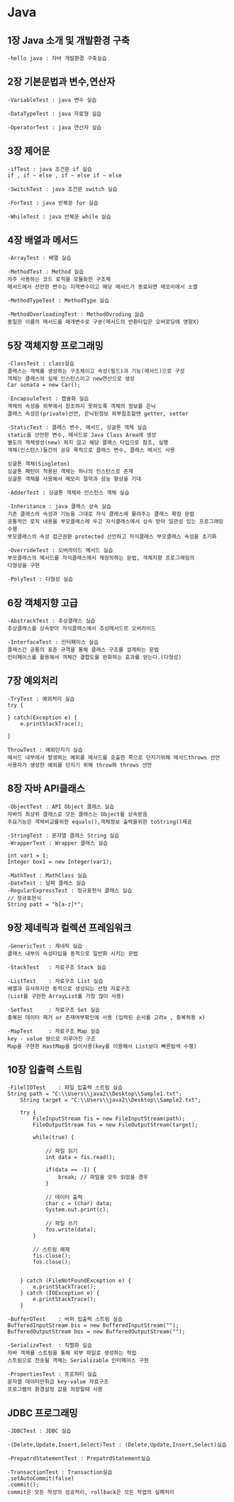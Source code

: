 # Java

## 1장 Java 소개 및 개발환경 구축
    -hello java : 자바 개발환경 구축실습

## 2장 기본문법과 변수,연산자
    -VariableTest : java 변수 실습
        
    -DataTypeTest : java 자료형 실습
    
    -OperatorTest : java 연산자 실습

## 3장 제어문
    -ifTest : java 조건문 if 실습
    if , if ~ else , if ~ else if ~ else

    -SwitchTest : java 조건문 switch 실습

    -ForTest : java 반복문 for 실습

    -WhileTest : java 반복문 while 실습
    
## 4장 배열과 메서드
    -ArrayTest : 배열 실습

    -MethodTest : Method 실습
    자주 사용하는 코드 로직을 모듈화한 구조체
    메서드에서 선언한 변수는 지역변수이고 해당 메서드가 종료되면 메모리에서 소멸

    -MethodTypeTest : MethodType 실습

    -MethodOverloadingTest : MethodOvroding 실습
    동일한 이름의 메서드를 매개변수로 구분(메서드의 반환타입은 오버로딩에 영향X)

## 5장 객체지향 프로그래밍
    -ClassTest : class실습
    클래스는 객체를 생성하는 구조체이고 속성(필드)과 기능(메서드)으로 구성
    객체는 클래스의 실제 인스턴스이고 new연산으로 생성
    Car sonata = new Car();

    -EncapsuleTest : 캡슐화 실습
    객체의 속성을 외부에서 참조하지 못하도록 객체의 정보를 은닉 
    클래스 속성은(private)선언, 은닉된정보 외부참조할땐 getter, setter

    -StaticTest : 클래스 변수, 메서드, 싱글톤 객체 실습
    static을 선언한 변수, 메서드로 Java Class Area에 생성
    별도의 객체생성(new) 하지 않고 해당 클래스 타입으로 참조, 실행
    객체(인스턴스)들간의 공유 목적으로 클래스 변수, 클래스 메서드 사용
  
    싱글톤 객체(Singleton)
    싱글톤 패턴이 적용된 객체는 하나의 인스턴스로 존재
    싱글톤 객체를 사용해서 메모리 절약과 성능 향상을 기대

    -AdderTest : 싱글톤 객체와 인스턴스 객체 실습

    -Inheritance : java 클래스 상속 실습
    기존 클래스의 속성과 기능을 그대로 자식 클래스에 물려주는 클래스 확장 문법
    공통적인 로직 내용을 부모클래스에 두고 자식클래스에서 상속 받아 일관성 있는 프로그래밍 수행
    부모클래스의 속성 접근권환 protected 선언하고 자식클래스 부모클래스 속성을 초기화

    -OverrideTest : 오버라이드 메서드 실습
    부모클래스의 메서드를 자식클래스에서 재정의하는 문법, 객체지향 프로그래밍의
    다형성을 구현

    -PolyTest : 다형성 실습

## 6장 객체지향 고급
    -AbstrackTest : 추상클래스 실습
    추상클래스를 상속받아 자식클래스에서 추상메서드르 오버라이드

    -InterfaceTest : 인터페이스 실습
    클래스간 공통의 표준 규격을 통해 클래스 구조를 설계하는 문법
    인터페이스를 활용해서 객체간 결합도를 완화하는 효과를 얻는다.(다형성)

## 7장 예외처리
    -TryTest : 예외처리 실습
    try {

    } catch(Exception e) {
        e.printStackTrace();

    }

    ThrowTest : 예외던지기 실습
    메서드 내부에서 발생하는 예외를 메서드를 호출한 쪽으로 던지기위해 메서드throws 선언
    사용자가 생성한 예외를 던지기 위해 throw와 throws 선언

## 8장 자바 API클래스
    -ObjectTest : API Object 클래스 실습
    자바의 최상위 클래스로 모든 클래스는 Object를 상속받음
    주요기능은 객체비교를위한 equals(),객체정보 출력을위한 toString()제공

    -StringTest : 문자열 클래스 String 실습
    -WrapperTest : Wrapper 클래스 실습
    
    int var1 = 1;
    Integer box1 = new Integer(var1);

    -MathTest : MathClass 실습
    -DateTest : 날짜 클래스 실습
    -RegularExpressTest : 정규표현식 클래스 실습
    // 정규표현식
    String patt = "b[a-z]*";

## 9장 제네릭과 컬렉션 프레임워크
    -GenericTest : 제네릭 실습
    클래스 내부의 속성타입을 동적으로 일반화 시키는 문법

    -StackTest   : 자료구조 Stack 실습

    -ListTest    : 자료구조 List 실습
    배열과 유사하지만 동적으로 생성되는 선형 자료구조
    (List를 구현한 ArrayList를 가장 많이 사용)

    -SetTest     : 자료구조 Set 실습
    중복된 데이터 제거 or 존재여부확인에 사용 (입력된 순서를 고려x , 중복허용 x)

    -MapTest     : 자료구조 Map 실습
    key - value 쌍으로 이루어진 구조
    Map을 구현한 HastMap을 많이사용(key를 이용해서 List보다 빠른탐색 수행)

## 10장 입출력 스트림
    -FilelIOTest    : 파일 입출력 스트림 실습
    String path = "C:\\Users\\java2\\Desktop\\Sample1.txt";
		String target = "C:\\Users\\java2\\Desktop\\Sample2.txt";
		
		try {
			FileInputStream fis = new FileInputStream(path);
			FileOutputStream fos = new FileOutputStream(target);
			
			while(true) {
				
				// 파일 읽기
				int data = fis.read();
				
				if(data == -1) {
					break; // 파일을 모두 읽었을 경우
				}
				
				// 데이터 출력
				char c = (char) data;
				System.out.print(c);
				
				// 파일 쓰기
				fos.write(data);
			}
			
			// 스트림 해제
			fis.close();
			fos.close();
			
			
		} catch (FileNotFoundException e) {
			e.printStackTrace();
		} catch (IOException e) {
			e.printStackTrace();
		}

    -BufferOTest    : 버퍼 입출력 스트림 실습
    BufferedInputStream bis = new BufferedInputStream("");
	BufferedOutputStream bos = new BufferedOutputStream("");
			
    -SerializeTest  : 직렬화 실습
    자바 객체를 스트림을 통해 외부 파일로 생성하는 작업
    스트림으로 전송될 객체는 Serializable 인터페이스 구현

    -PropertiesTest : 프로퍼티 실습
    문자열 데이터만취급 key-value 자료구조
    프로그램의 환경설정 값을 저장할때 사용

## JDBC 프로그래밍
    -JDBCTest : JDBC 실습

    -(Delete,Update,Insert,Select)Test : (Delete,Update,Insert,Select)실습

    -PrepatrdStatementTest : PrepatrdStatement실습

    -TransactionTest : Transaction실습
    .setAutoCommit(false)
    .commit();
    commit은 모든 작성의 성공처리, rollback은 모든 작업의 실패처리



